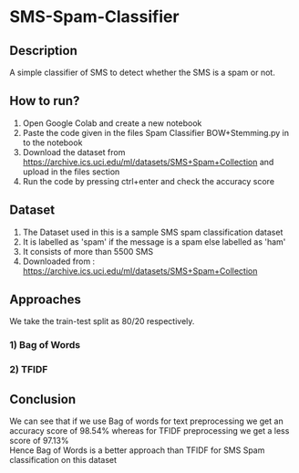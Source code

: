 # SMS-Spam-Classifier

## Description
A simple classifier of SMS to detect whether the SMS is a spam or not. 

## How to run?
1) Open Google Colab and create a new notebook
2) Paste the code given in the files Spam Classifier BOW+Stemming.py in to the notebook
3) Download the dataset from https://archive.ics.uci.edu/ml/datasets/SMS+Spam+Collection and upload in the files section
4) Run the code by pressing ctrl+enter and check the accuracy score

## Dataset
1) The Dataset used in this is a sample SMS spam classification dataset
2) It is labelled as 'spam' if the message is a spam else labelled as 'ham'
3) It consists of more than 5500 SMS
4) Downloaded from : https://archive.ics.uci.edu/ml/datasets/SMS+Spam+Collection

## Approaches
We take the train-test split as 80/20 respectively.
### 1) Bag of Words 

### 2) TFIDF

## Conclusion
We can see that if we use Bag of words for text preprocessing we get an accuracy score of 98.54% whereas for TFIDF preprocessing we get a less score of 97.13% <br />
Hence Bag of Words is a better approach than TFIDF for SMS Spam classification on this dataset
